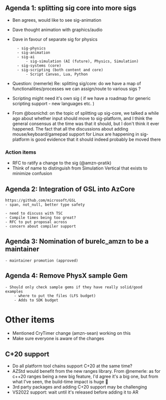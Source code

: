 
## Agenda 1: splitting sig core into more sigs
* Ben agrees, would like to see sig-animation
* Dave thought animation with graphics/audio
* Dave in favour of separate sig for physics

        - sig-physics
        - sig-animation
        - sig-ai
            - sig-simulation (AI (future), Physics, Simulation)
        - sig-systems (core)
        - sig-scripting (both content and core)
            - Script Canvas, Lua, Python
        
* Question: (nemerle) Re: splitting sig/core: do we have a map of functionalities/processes we can assign/route to various sigs ?

* Scripting might need it's own sig ( if we have a roadmap for generic scripting support - new languages etc. )

* From @bosnichd: on the topic of splitting up sig-core, we talked a while ago about whether input should move to sig-platform, and I think the general consensus at the time was that it should, but I don't think it ever happened. The fact that all the discussions about adding mouse/keyboard/gamepad support for Linux are happening in sig-platform is good evidence that it should indeed probably be moved there

### Action items
* RFC to ratify a change to the sig (@amzn-pratik)
* Think of name to distinguish from Simulation Vertical that exists to minimize confusion




## Agenda 2: Integration of GSL into AzCore
    https://github.com/microsoft/GSL
    - span, not_null, better type safety

    - need to discuss with TSC
    - Compile times being too great?
    - RFC to put proposal across
    - concern about compiler support

## Agenda 3: Nomination of burelc_amzn to be a maintainer
    - maintainer promotion (approved)

## Agenda 4: Remove PhysX sample Gem
  
    - Should only check sample gems if they have really solid/good examples
        - where to put the files (LFS budget)
        - Adds to SDK budget 

# Other items

* Mentioned CryTimer change (amzn-sean) working on this
* Make sure everyone is aware of the changes

## C+20 support
* Do all platform tool chains support C+20 at the same time?
* AZStd would benefit from the new ranges library. From @nemerle: as for c++20 ranges being a new big feature, I'd agree it's a big one, but from what I've seen, the build-time impact is huge 🙂
* 3rd party packages and adding C+20 support may be challenging
* VS2022 support: wait until it's released before adding it to AR


